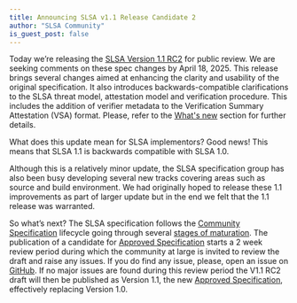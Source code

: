 ```yaml
---
title: Announcing SLSA v1.1 Release Candidate 2
author: "SLSA Community"
is_guest_post: false
---
```


Today we’re releasing the [SLSA Version 1.1 RC2](/spec/v1.1-rc2/) for
public review. We are seeking comments on these spec changes by April
18, 2025. This release brings several changes aimed at enhancing the
clarity and usability of the original specification. It also introduces
backwards-compatible clarifications to the SLSA threat model, attestation
model and verification procedure. This includes the addition of verifier
metadata to the Verification Summary Attestation (VSA) format. Please,
refer to the [What's new](/spec/v1.1-rc2/whats-new) section for further
details.

What does this update mean for SLSA implementors? Good news! This means
that SLSA 1.1 is backwards compatible with SLSA 1.0.

Although this is a relatively minor update, the SLSA specification group
has also been busy developing several new tracks covering areas such as
source and build environment. We had originally hoped to release these 1.1
improvements as part of larger update but in the end we felt that the 1.1
release was warranted.

So what’s next? The SLSA specification follows the [Community Specification]
lifecycle going through several [stages of maturation](/spec-stages). The
publication of a candidate for [Approved Specification] starts a 2 week
review period during which the community at large is invited to review the
draft and raise any issues. If you do find any issue, please, open an issue
on [GitHub]. If no major issues are found during this review period the
V1.1 RC2 draft will then be published as Version 1.1, the new
[Approved Specification], effectively replacing Version 1.0.

[Community Specification]: https://github.com/CommunitySpecification/Community_Specification/blob/main/
[GitHub]: https://github.com/slsa-framework/slsa/issues
[backlog]: https://github.com/orgs/slsa-framework/projects/1/views/1
[Approved Specification]: /spec-stages#approved
